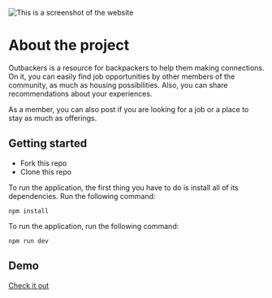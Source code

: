![This is a screenshot of the website](https://images.unsplash.com/39/vsSIIQbXTHCO1jBsKm4Q_IMG_1779_edt.jpg?ixlib=rb-4.0.3&ixid=MnwxMjA3fDB8MHxwaG90by1wYWdlfHx8fGVufDB8fHx8&auto=format&fit=crop&w=2942&q=80)


# About the project

Outbackers is a resource for backpackers to help them making connections. On it, you can easily find job opportunities by other members of the community, as much as housing possibilities. Also, you can share recommendations about your experiences. 

As a member, you can also post if you are looking for a job or a place to stay as much as offerings.

## Getting started

* Fork this repo
* Clone this repo

To run the application, the first thing you have to do is install all of its dependencies. Run the following command:

```
npm install
```

To run the application, run the following command:

```
npm run dev
```
## Demo
[Check it out](https://outbackers.adaptable.app)